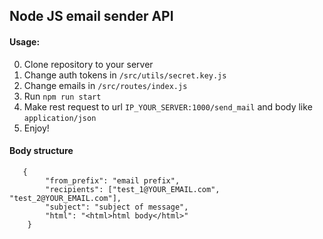 ## Node JS email sender API

#### Usage:

0. Clone repository to your server
0. Change auth tokens in `/src/utils/secret.key.js`
0. Change emails in `/src/routes/index.js`
0. Run `npm run start`
0. Make rest request to url `IP_YOUR_SERVER:1000/send_mail` and body like `application/json`
0. Enjoy!
   
#### Body structure
````
   {
        "from_prefix": "email prefix",
        "recipients": ["test_1@YOUR_EMAIL.com", "test_2@YOUR_EMAIL.com"],
        "subject": "subject of message",
        "html": "<html>html body</html>"
    }
````
